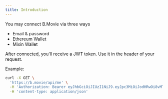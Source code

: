 ```yaml
---
title: Introduction
---
```


You may connect B.Movie via three ways

- Email & password
- Ethereum Wallet
- Mixin Wallet

After connected, you'll receive a JWT token. Use it in the header of your request.

Example:

```bash
curl -X GET \
  'https://b.movie/api/me' \
  -H 'Authorization: Bearer eyJhbGciOiJIUzI1NiJ9.eyJpc3MiOiJodHRwOi8vMTkyLjE2OC4zMS4xMTY6MzAwMCIsInNpZCI6IjE0YjE1ZGQ2LTk0ZDgtNDg2My04MTlhLThmZGMzOTA2MjRmOSIsInVpZCI6IjdiZTBiMDNmLTQ0MjYtNGQ0Ni05NGRhLTU4YzQzZDE0YThiMSIsImlhdCI6MTY4NDIwNTM4MX0.5eEyX9_ssBQtPCWkMPI26rq76OLmgBNK6_Sj2oP7Bk0' \
  -H 'content-type: application/json'
```
